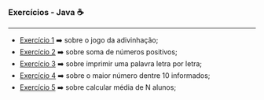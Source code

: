### Exercícios - Java :coffee:

------

* [Exercício 1](https://github.com/Feruaro/Pan-Academy-Java/blob/main/Aulas/14-10/Aula14-10/src/Exercicio1.java)  :arrow_right:   sobre o jogo da adivinhação;
* [Exercício 2](https://github.com/Feruaro/Pan-Academy-Java/blob/main/Aulas/14-10/Aula14-10/src/Exercicio2.java)  :arrow_right:   sobre soma de números positivos;
* [Exercício 3](https://github.com/Feruaro/Pan-Academy-Java/blob/main/Aulas/14-10/Aula14-10/src/Exercicio3.java)  :arrow_right:   sobre imprimir uma palavra letra por letra;
* [Exercício 4](https://github.com/Feruaro/Pan-Academy-Java/blob/main/Aulas/14-10/Aula14-10/src/Exercicio4.java)  :arrow_right:   sobre o maior número dentre 10 informados;
* [Exercício 5](https://github.com/Feruaro/Pan-Academy-Java/blob/main/Aulas/14-10/Aula14-10/src/WhileEx.java)  :arrow_right:   sobre calcular média de N alunos; ​